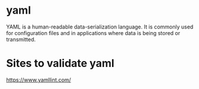 # yaml
 YAML is a human-readable data-serialization language. It is commonly used for configuration files and in applications where data is being stored or transmitted.

# Sites to validate yaml
https://www.yamllint.com/